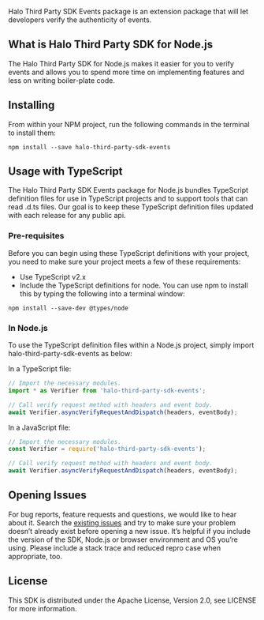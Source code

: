 Halo Third Party SDK Events package is an extension package that will let developers verify the authenticity of events.

## What is Halo Third Party SDK for Node.js

The Halo Third Party SDK for Node.js makes it easier for you to verify events and allows you to spend more time on implementing features and less on writing boiler-plate code.

## Installing
From within your NPM project, run the following commands in the terminal to install them:

```
npm install --save halo-third-party-sdk-events
```

## Usage with TypeScript
The Halo Third Party SDK Events package for Node.js bundles TypeScript definition files for use in TypeScript projects and to support tools that can read .d.ts files. Our goal is to keep these TypeScript definition files updated with each release for any public api.

### Pre-requisites
Before you can begin using these TypeScript definitions with your project, you need to make sure your project meets a few of these requirements:
- Use TypeScript v2.x
- Include the TypeScript definitions for node. You can use npm to install this by typing the following into a terminal window:

```
npm install --save-dev @types/node
```

### In Node.js
To use the TypeScript definition files within a Node.js project, simply import halo-third-party-sdk-events as below:

In a TypeScript file:

```typescript
// Import the necessary modules.
import * as Verifier from 'halo-third-party-sdk-events';

// Call verify request method with headers and event body.
await Verifier.asyncVerifyRequestAndDispatch(headers, eventBody);
```

In a JavaScript file:

```javascript
// Import the necessary modules.
const Verifier = require('halo-third-party-sdk-events');

// Call verify request method with headers and event body.
await Verifier.asyncVerifyRequestAndDispatch(headers, eventBody);
```

## Opening Issues
For bug reports, feature requests and questions, we would like to hear about it. Search the [existing issues](https://github.com/amzn/halo-third-party-sdk-for-node-js/issues) and try to make sure your problem doesn’t already exist before opening a new issue. It’s helpful if you include the version of the SDK, Node.js or browser environment and OS you’re using. Please include a stack trace and reduced repro case when appropriate, too.

## License
This SDK is distributed under the Apache License, Version 2.0, see LICENSE for more information.